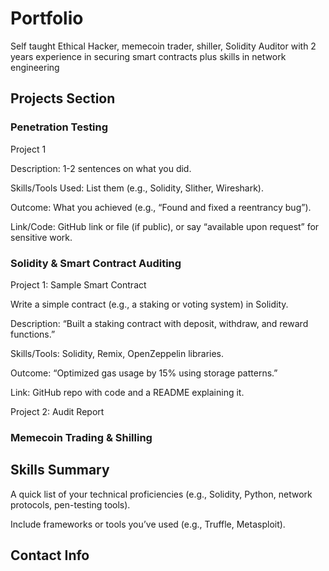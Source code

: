 # Portfolio
Self taught Ethical Hacker, memecoin trader, shiller, Solidity Auditor with 2 years experience in securing smart contracts plus skills in network engineering

## Projects Section

### Penetration Testing
Project 1






Description: 1-2 sentences on what you did.



Skills/Tools Used: List them (e.g., Solidity, Slither, Wireshark).



Outcome: What you achieved (e.g., “Found and fixed a reentrancy bug”).



Link/Code: GitHub link or file (if public), or say “available upon request” for sensitive work.

### Solidity & Smart Contract Auditing

Project 1: Sample Smart Contract

Write a simple contract (e.g., a staking or voting system) in Solidity.



Description: “Built a staking contract with deposit, withdraw, and reward functions.”



Skills/Tools: Solidity, Remix, OpenZeppelin libraries.



Outcome: “Optimized gas usage by 15% using storage patterns.”



Link: GitHub repo with code and a README explaining it.


Project 2: Audit Report

### Memecoin Trading & Shilling 




## Skills Summary

A quick list of your technical proficiencies (e.g., Solidity, Python, network protocols, pen-testing tools).



Include frameworks or tools you’ve used (e.g., Truffle, Metasploit).


## Contact Info


